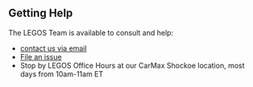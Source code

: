 ## Getting Help

The LEGOS Team is available to consult and help:

* [contact us via email](mailto:legos@carmax.com)
* [File an issue](https://github.carmax.com/CarMax/online-systems-legos/issues)
* Stop by LEGOS Office Hours at our CarMax Shockoe location, most days from 10am-11am ET

